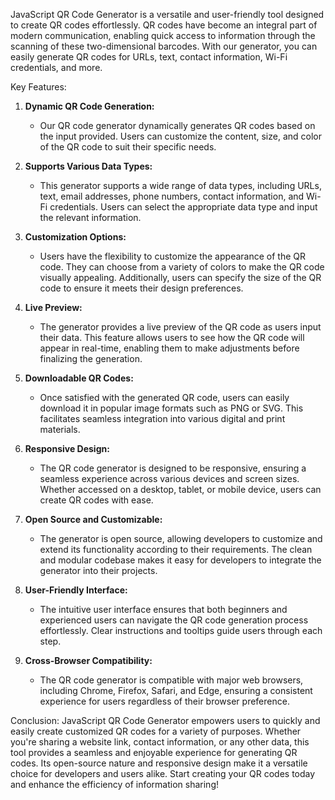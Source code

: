  JavaScript QR Code Generator is a versatile and user-friendly tool designed to create QR codes effortlessly. QR codes have become an integral part of modern communication, enabling quick access to information through the scanning of these two-dimensional barcodes. With our generator, you can easily generate QR codes for URLs, text, contact information, Wi-Fi credentials, and more.

Key Features:

1. **Dynamic QR Code Generation:**
   - Our QR code generator dynamically generates QR codes based on the input provided. Users can customize the content, size, and color of the QR code to suit their specific needs.

2. **Supports Various Data Types:**
   - This generator supports a wide range of data types, including URLs, text, email addresses, phone numbers, contact information, and Wi-Fi credentials. Users can select the appropriate data type and input the relevant information.

3. **Customization Options:**
   - Users have the flexibility to customize the appearance of the QR code. They can choose from a variety of colors to make the QR code visually appealing. Additionally, users can specify the size of the QR code to ensure it meets their design preferences.

4. **Live Preview:**
   - The generator provides a live preview of the QR code as users input their data. This feature allows users to see how the QR code will appear in real-time, enabling them to make adjustments before finalizing the generation.

5. **Downloadable QR Codes:**
   - Once satisfied with the generated QR code, users can easily download it in popular image formats such as PNG or SVG. This facilitates seamless integration into various digital and print materials.

6. **Responsive Design:**
   - The QR code generator is designed to be responsive, ensuring a seamless experience across various devices and screen sizes. Whether accessed on a desktop, tablet, or mobile device, users can create QR codes with ease.

7. **Open Source and Customizable:**
   - The generator is open source, allowing developers to customize and extend its functionality according to their requirements. The clean and modular codebase makes it easy for developers to integrate the generator into their projects.

8. **User-Friendly Interface:**
   - The intuitive user interface ensures that both beginners and experienced users can navigate the QR code generation process effortlessly. Clear instructions and tooltips guide users through each step.

9. **Cross-Browser Compatibility:**
   - The QR code generator is compatible with major web browsers, including Chrome, Firefox, Safari, and Edge, ensuring a consistent experience for users regardless of their browser preference.

Conclusion:
JavaScript QR Code Generator empowers users to quickly and easily create customized QR codes for a variety of purposes. Whether you're sharing a website link, contact information, or any other data, this tool provides a seamless and enjoyable experience for generating QR codes. Its open-source nature and responsive design make it a versatile choice for developers and users alike. Start creating your QR codes today and enhance the efficiency of information sharing!
